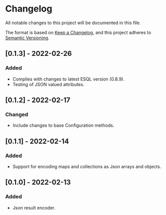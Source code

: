 # Changelog
All notable changes to this project will be documented in this file.

The format is based on [Keep a Changelog](https://keepachangelog.com/en/1.0.0/),
and this project adheres to [Semantic Versioning](https://semver.org/spec/v2.0.0.html).

## [0.1.3] - 2022-02-26
### Added
- Complies with changes to latest ESQL version (0.8.9).
- Testing of JSON valued attributes.

## [0.1.2] - 2022-02-17
### Changed
- Include changes to base Configuration methods.

## [0.1.1] - 2022-02-14
### Added
- Support for encoding maps and collections as Json arrays and objects.

## [0.1.0] - 2022-02-13
### Added
- Json result encoder.